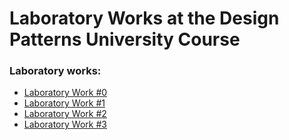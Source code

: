 # Laboratory Works at the Design Patterns University Course

### Laboratory works:
* [Laboratory Work #0](https://github.com/yaeby/design-patterns-labs/blob/lab-0/inventory-management-system/README.md)
* [Laboratory Work #1](https://github.com/yaeby/design-patterns-labs/blob/lab-1/README.md)
* [Laboratory Work #2](https://github.com/yaeby/design-patterns-labs/blob/lab-2/README.md)
* [Laboratory Work #3](https://github.com/yaeby/design-patterns-labs/blob/lab-3/README.md)
